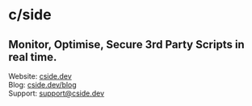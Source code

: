 # c/side
## Monitor, Optimise, Secure 3rd Party Scripts in real time.


Website: [cside.dev](https://cside.dev)  
Blog: [cside.dev/blog](https://cside.dev/blog)  
Support: [support@cside.dev](mailto:support@cside.dev)